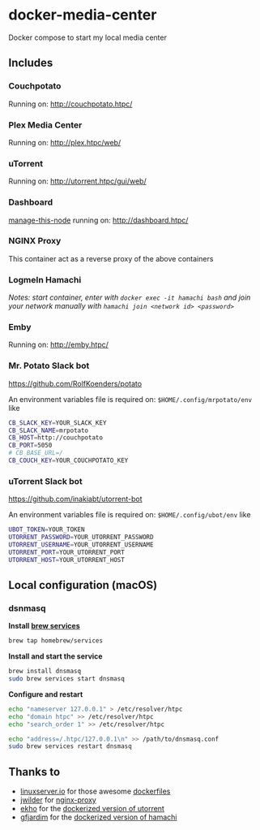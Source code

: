 # docker-media-center
Docker compose to start my local media center

## Includes

### Couchpotato
Running on: http://couchpotato.htpc/

### Plex Media Center
Running on: http://plex.htpc/web/

### uTorrent
Running on: http://utorrent.htpc/gui/web/

### Dashboard
[manage-this-node](https://github.com/onedr0p/manage-this-node) running on: http://dashboard.htpc/

### NGINX Proxy
This container act as a reverse proxy of the above containers

### LogmeIn Hamachi
*Notes: start container, enter with `docker exec -it hamachi bash` and join your network manually with `hamachi join <network id> <password>`*

### Emby
Running on: http://emby.htpc/

### Mr. Potato Slack bot
https://github.com/RolfKoenders/potato

An environment variables file is required on: `$HOME/.config/mrpotato/env` like
```bash
CB_SLACK_KEY=YOUR_SLACK_KEY
CB_SLACK_NAME=mrpotato
CB_HOST=http://couchpotato
CB_PORT=5050
# CB_BASE_URL=/
CB_COUCH_KEY=YOUR_COUCHPOTATO_KEY
```

### uTorrent Slack bot
https://github.com/inakiabt/utorrent-bot

An environment variables file is required on: `$HOME/.config/ubot/env` like
```bash
UBOT_TOKEN=YOUR_TOKEN
UTORRENT_PASSWORD=YOUR_UTORRENT_PASSWORD
UTORRENT_USERNAME=YOUR_UTORRENT_USERNAME
UTORRENT_PORT=YOUR_UTORRENT_PORT
UTORRENT_HOST=YOUR_UTORRENT_HOST
```

## Local configuration (macOS)
### dsnmasq
**Install [brew services](https://github.com/Homebrew/homebrew-services)**
```bash
brew tap homebrew/services
```
**Install and start the service**
```bash
brew install dnsmasq
sudo brew services start dnsmasq
```
**Configure and restart**
```bash
echo "nameserver 127.0.0.1" > /etc/resolver/htpc
echo "domain htpc" >> /etc/resolver/htpc
echo "search_order 1" >> /etc/resolver/htpc

echo "address=/.htpc/127.0.0.1\n" >> /path/to/dnsmasq.conf
sudo brew services restart dnsmasq
```

## Thanks to

- [linuxserver.io](https://www.linuxserver.io/) for those awesome [dockerfiles](http://tools.linuxserver.io/dockers)
- [jwilder](https://github.com/jwilder) for [nginx-proxy](https://github.com/jwilder/nginx-proxy)
- [ekho](https://github.com/ekho) for the [dockerized version of utorrent](https://github.com/ekho/dockerized-tools)
- [gfjardim](https://github.com/gfjardim) for the [dockerized version of hamachi](https://github.com/gfjardim/docker-containers)
